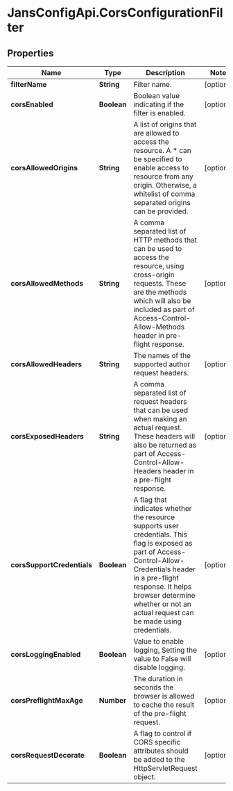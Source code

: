 # JansConfigApi.CorsConfigurationFilter

## Properties

Name | Type | Description | Notes
------------ | ------------- | ------------- | -------------
**filterName** | **String** | Filter name. | [optional] 
**corsEnabled** | **Boolean** | Boolean value indicating if the filter is enabled. | [optional] 
**corsAllowedOrigins** | **String** | A list of origins that are allowed to access the resource. A * can be specified to enable access to resource from any origin. Otherwise, a whitelist of comma separated origins can be provided. | [optional] 
**corsAllowedMethods** | **String** | A comma separated list of HTTP methods that can be used to access the resource, using cross-origin requests. These are the methods which will also be included as part of Access-Control-Allow-Methods header in pre-flight response. | [optional] 
**corsAllowedHeaders** | **String** | The names of the supported author request headers. | [optional] 
**corsExposedHeaders** | **String** | A comma separated list of request headers that can be used when making an actual request. These headers will also be returned as part of Access-Control-Allow-Headers header in a pre-flight response. | [optional] 
**corsSupportCredentials** | **Boolean** | A flag that indicates whether the resource supports user credentials. This flag is exposed as part of Access-Control-Allow-Credentials header in a pre-flight response. It helps browser determine whether or not an actual request can be made using credentials. | [optional] 
**corsLoggingEnabled** | **Boolean** | Value to enable logging, Setting the value to False will disable logging. | [optional] 
**corsPreflightMaxAge** | **Number** | The duration in seconds the browser is allowed to cache the result of the pre-flight request. | [optional] 
**corsRequestDecorate** | **Boolean** | A flag to control if CORS specific attributes should be added to the HttpServletRequest object. | [optional] 


